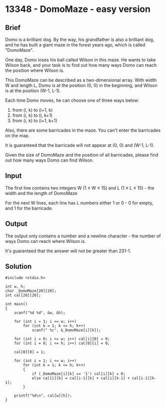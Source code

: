 # 13348 - DomoMaze - easy version

## Brief
Domo is a brilliant dog. By the way, his grandfather is also a brilliant dog, and he has built a giant maze in the forest years ago, which is called "DomoMaze".

 

One day, Domo loses his ball called Wilson in this maze. He wants to take Wilson back, and your task is to find out how many ways Domo can reach the position where Wilson is.

 

This DomoMaze can be described as a two-dimensional array. With width W and length L, Domo is at the position (0, 0) in the beginning, and Wilson is at the position (W-1, L-1).

 

Each time Domo moves, he can choose one of three ways below:

1. from (i, k) to (i+1, k)
2. from (i, k) to (i, k+1)
3. from (i, k) to (i+1, k+1)

 

Also, there are some barricades in the maze. You can't enter the barricades on the map.

It is guaranteed that the barricade will not appear at (0, 0) and (W-1, L-1).

 

Given the size of DomoMaze and the position of all barricades, please find out how many ways Domo can find Wilson.

## Input
The first line contains two integers W (1 ≤ W ≤ 15) and L (1 ≤ L ≤ 15) - the width and the length of DomoMaze

For the next W lines, each line has L numbers either 1 or 0 - 0 for empty, and 1 for the barricade.
## Output
The output only contains a number and a newline character - the number of ways Domo can reach where Wilson is.

 

It's guaranteed that the answer will not be greater than 231-1.
## Solution
```c=
#include <stdio.h>

int w, h;
char _DomoMaze[20][20];
int cal[20][20];

int main()
{
    scanf("%d %d", &w, &h);
    
    for (int i = 1; i <= w; i++)
        for (int k = 1; k <= h; k++)
            scanf(" %c", &_DomoMaze[i][k]);
    
    for (int i = 0; i <= w; i++) cal[i][0] = 0;
    for (int i = 0; i <= h; i++) cal[0][i] = 0;
    
    cal[0][0] = 1;
    
    for (int i = 1; i <= w; i++)
        for (int k = 1; k <= h; k++)
        {
            if (_DomoMaze[i][k] == '1') cal[i][k] = 0;
            else cal[i][k] = cal[i-1][k] + cal[i][k-1] + cal[i-1][k-1];
        }
    
    printf("%d\n", cal[w][h]);
}
```